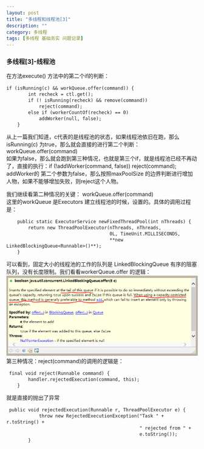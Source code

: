 ```yaml
---
layout: post
title: "多线程和线程池[3]"
description: ""
category: 多线程
tags: [多线程 基础务实 问题记录]
---
```

### 多线程[3]-线程池

在方法execute() 方法中的第二个if的判断：

	if (isRunning(c) && workQueue.offer(command)) {
            int recheck = ctl.get();
            if (! isRunning(recheck) && remove(command))
                reject(command);
            else if (workerCountOf(recheck) == 0)
                addWorker(null, false);
        }

从上一篇我们知道，c代表的是线程池的状态，如果线程池依旧在跑，那么 isRunning(c)  为true，那么就会直接的进行第二个判断：workQueue.offer(command)    
如果为false，那么就会跑到第三种情况，也就是第三个if，就是线程池已经不再动了，直接的执行：if (!addWorker(command, false))  reject(command); addWorker的
第二个参数为false，那么按照maxPoolSize 的边界判断进行增加人物，如果不能够增加失败，则reject这个人物。

我们继续看第二种情况的关键： workQueue.offer(command)   
这里的workQueue 是Executors 建立线程池的时候，设置的。具体的调用过程是：    

~~~
    public static ExecutorService newFixedThreadPool(int nThreads) {
        return new ThreadPoolExecutor(nThreads, nThreads,
                                      0L, TimeUnit.MILLISECONDS,
                                      **new LinkedBlockingQueue<Runnable>()**);
    }
~~~


可以看到，固定大小的线程池的工作的队列是 LinkedBlockingQueue<Runnable> 有序的阻塞队列，没有长度限制。我们看看workerQueue.offer 的逻辑：   
![](../../../media/pic/LinkBlockingQueueoffer.PNG)    
第三种情况：reject(command)的调用的逻辑是：   
```
 final void reject(Runnable command) {    
        handler.rejectedExecution(command, this);    
    }
```   
就是直接的抛出了异常   
```
 public void rejectedExecution(Runnable r, ThreadPoolExecutor e) {
            throw new RejectedExecutionException("Task " + r.toString() +
                                                 " rejected from " +
                                                 e.toString());
        }
```   

